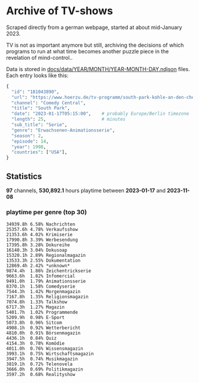 # Archive of TV-shows

Scraped directly from a german webpage, started at about mid-January 2023.

TV is not as important anymore but still, archiving the decisions of which programs to run at what time
becomes another puzzle piece in the revelation of mind-control.. 

Data is stored in [docs/data/YEAR/MONTH/YEAR-MONTH-DAY.ndjson](docs/data/) files. 
Each entry looks like this:

```python
{
  "id": "181043890", 
  "url": "https://www.hoerzu.de/tv-programm/south-park-kohle-an-den-chefkoch/bid_181043890/", 
  "channel": "Comedy Central", 
  "title": "South Park", 
  "date": "2023-01-17T05:15:00",    # probably Europe/Berlin timezone 
  "length": 25,                     # minutes 
  "sub_title": "Serie", 
  "genre": "Erwachsenen-Animationsserie", 
  "season": 2, 
  "episode": 14, 
  "year": 1998, 
  "countries": ["USA"],
}
```

## Statistics

**97** channels, **530,892.1** hours playtime between **2023-01-17** and **2023-11-08**


### playtime per genre (top 30)

    34939.8h 6.58% Nachrichten
    25357.6h 4.78% Verkaufsshow
    21353.6h 4.02% Krimiserie
    17990.8h 3.39% Werbesendung
    17395.8h 3.28% Dokureihe
    16140.3h 3.04% Dokusoap
    15320.1h 2.89% Regionalmagazin
    13533.3h 2.55% Dokumentation
    12869.4h 2.42% *unknown*
    9874.4h  1.86% Zeichentrickserie
    9663.6h  1.82% Infomercial
    9491.0h  1.79% Animationsserie
    8370.1h  1.58% Comedyserie
    7544.3h  1.42% Morgenmagazin
    7167.8h  1.35% Religionsmagazin
    7074.8h  1.33% Talkshow
    6717.3h  1.27% Magazin
    5401.7h  1.02% Programmende
    5209.9h  0.98% E-Sport
    5073.8h  0.96% Sitcom
    4908.1h  0.92% Wetterbericht
    4810.0h  0.91% Börsenmagazin
    4436.1h  0.84% Quiz
    4154.3h  0.78% Komödie
    4011.0h  0.76% Wissensmagazin
    3993.1h  0.75% Wirtschaftsmagazin
    3947.5h  0.74% Musikmagazin
    3819.1h  0.72% Telenovela
    3666.0h  0.69% Politikmagazin
    3597.2h  0.68% Realityshow
